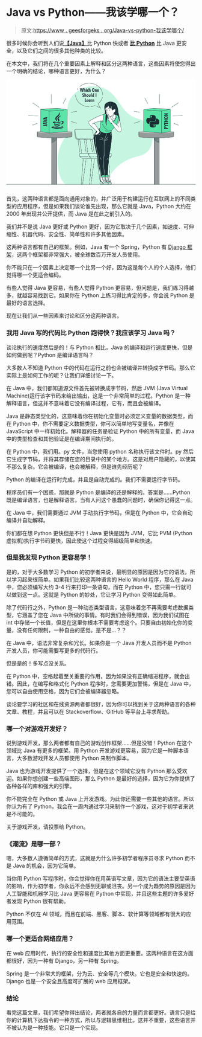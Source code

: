 # Java vs Python——我该学哪一个？

> 原文:[https://www . geesforgeks . org/Java-vs-python-我该学哪个/](https://www.geeksforgeeks.org/java-vs-python-which-one-should-i-learn/)

很多时候你会听到人们说[**【Java】**](https://www.geeksforgeeks.org/java/)比 Python 快或者 [**比 Python**](https://www.geeksforgeeks.org/python-programming-language/) 比 Java 更安全，以及它们之间的很多其他种类的比较。

在本文中，我们将在几个重要因素上解释和区分这两种语言，这些因素将使您得出一个明确的结论，哪种语言更好，为什么？

![Java vs Python - Which One Should I Learn?](img/668c3e828b8a87788a546118e95f7f14.png)

首先，这两种语言都是面向通用对象的，并广泛用于构建运行在互联网上的不同类型的应用程序，但是如果我们谈论谁先出现，那么它就是 Java，Python 大约在 2000 年出现并公开提供，而 Java 是在此之前引入的。

我们并不是说 Java 更好或 Python 更好，因为它取决于几个因素，如速度、可伸缩性、机器代码、安全性、简单性和许多其他因素。

这两种语言都有自己的框架。例如，Java 有一个 Spring，Python 有 [Django 框架](https://www.geeksforgeeks.org/django-tutorial/)，这两个框架都非常强大，被全球数百万开发人员使用。

你不能只在一个因素上决定哪一个比另一个好，因为这是每个人的个人选择，他们觉得哪一个更适合编码。

有些人觉得 Java 更容易，有些人觉得 Python 更容易，但问题是，我们练习得越多，就越容易找到它。如果你在 Python 上练习得比肯定的多，你会说 Python 是最好的语言选择。

现在让我们从一些因素来讨论和区分这两种语言。

### 我用 Java 写的代码比 Python 跑得快？我应该学习 Java 吗？

谈论执行的速度然后是的！与 Python 相比，Java 的编译和运行速度更快，但是如何做到呢？Python 是编译语言吗？

大多数人不知道 Python 中的代码在运行之前也会被编译并转换成字节码。那么它实际上是如何工作的呢？让我们详细讨论一下。

在 Java 中，我们都知道源文件首先被转换成字节码，然后 JVM (Java Virtual Machine)运行该字节码来给出输出，这是一个非常简单的过程。Python 是一种解释语言，但这并不意味着它没有编译过程，它有，而且会被编译。

Java 是静态类型化的，这意味着你在初始化变量时必须定义变量的数据类型，而在 Python 中，你不需要定义数据类型，你可以简单地写变量名，并像在 JavaScript 中一样初始化。解释器的任务是验证 Python 中的所有变量，而 Java 中的类型检查和其他验证是在编译期间执行的。

在 Python 中，我们用。py 文件，当您使用 python 名称执行该文件时。py 然后它生成字节码，并将其存储在您的目录中的某个地方。这是对用户隐藏的，以使其不那么复杂。它会被编译，也会被解释，但是谁先经历呢？

Python 的编译在运行时完成，并且是自动完成的。我们不需要运行字节码。

程序员们有一个困惑，那就是 Python 是编译的还是解释的。答案是……Python 既是编译语言，也是解释语言。当有人问这个愚蠢的问题时，确保你记得这一点。

在 Java 中，我们需要通过 JVM 手动执行字节码，但是在 Python 中，它会自动编译并自动解释。

你们都在想 Python 更快但是不行！Java 更快是因为 JVM，它比 PVM (Python 虚拟机)执行字节码更快，因此使这个过程变得超级简单和快速。

### 但是我发现 Python 更容易学！

是的，对于大多数学习 Python 的初学者来说，最明显的原因是因为它的语法，所以学习起来很简单。如果我们比较这两种语言的 Hello World 程序，那么在 Java 中，您必须编写大约 3-4 行来打印一条语句，而在 Python 中，您只需一行就可以做到这一点。这就是 Python 的妙处，它让学习 Python 变得如此简单。

除了代码行之外，Python 是一种动态类型语言，这意味着您不再需要考虑数据类型，它涵盖了您在 Java 中所做的事情。有时我们会得到错误，因为我们试图在 int 中存储一个长值，但是在这里你根本不需要考虑这个。只要自由初始化你的变量，没有任何限制，一种自由的感觉。是不是…？？

在 Java 中，语法非常复杂和冗长。如果你是一个 Java 开发人员而不是 Python 开发人员，你可能需要写更多的代码行。

但是是的！多写点没关系。

在 Python 中，空格起着至关重要的作用，因为如果没有正确缩进程序，就会出错。因此，在编写和格式化 Python 程序时，您需要更加警惕，但是在 Java 中，您可以自由使用空格，因为它们会被编译器忽略。

谈论要学习的社区和在线资源两者都很好，因为你可以找到关于这两种语言的各种文章、教程，并且可以在 Stackoverflow、GitHub 等平台上寻求帮助。

### 哪一个对游戏开发好？

说到游戏开发，那么两者都有自己的游戏创作框架……但是没错！Python 在这个领域比 Java 有更多的框架。用 Python 开发游戏更容易，因为它是一种脚本语言，大多数游戏开发人员都使用 Python 来制作脚本。

Java 也为游戏开发提供了一个选择，但是在这个领域它没有 Python 那么受欢迎。如果你想创建一些高端图形，那么 Python 是最好的选择，因为它为你提供了各种各样的库和强大的引擎。

你不能完全在 Python 或 Java 上开发游戏。为此你还需要一些其他的语言。所以你认为有了 Python，我会在一周内通过学习来制作一个游戏，这对于初学者来说是不可能的。

关于游戏开发，请投票给 Python。

### 《潮流》是哪一部？

嗯，大多数人遵循简单的方式，这就是为什么许多初学者程序员寻求 Python 而不是 Java 的机会，因为它简单。

当你用 Python 写程序时，你会觉得你在用英语写文章，因为它的语法主要受英语的影响，作为初学者，你永远不会感到无聊或沮丧。另一个成为趋势的原因是因为人工智能和机器学习比 Java 更容易在 Python 中实现，并且这些主题的许多爱好者发现 Python 很有帮助。

Python 不仅在 AI 领域，而且在前端、黑客、脚本、软计算等领域都有很大的应用范围。

### 哪一个更适合网络应用？

在 web 应用时代，执行的安全性和速度比其他方面更重要。这两种语言在这方面都很好，因为一种有 Django，另一种有 Spring。

Spring 是一个非常大的框架，分为云、安全等几个模块。它也是安全和快速的。Django 也是一个安全且高度可扩展的 web 应用框架。

### 结论

看完这篇文章，我们希望你得出结论，两者就各自的力量而言都更好。语言只是给你的计算机下达指令的一种方式，所以与逻辑思维相比，这并不重要，这些语言并不被认为是一种技能。它只是一个实现。